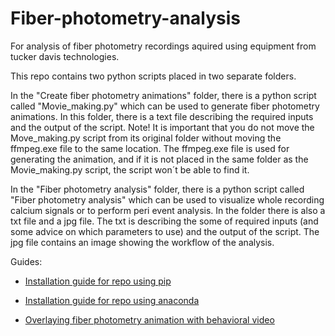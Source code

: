 # Fiber-photometry-analysis
For analysis of fiber photometry recordings aquired using equipment from tucker davis technologies.

This repo contains two python scripts placed in two separate folders. 

In the "Create fiber photometry animations"
folder, there is a python script called "Movie_making.py" which can be used to generate fiber photometry animations.
In this folder, there is a text file describing the required inputs and  the output of the script. 
Note! It is important that you do not move the Move_making.py script from its original folder without moving the ffmpeg.exe file to the same location.
The ffmpeg.exe file is used for generating the animation, and if it is not placed in the same folder as the 
Movie_making.py script, the script won´t be able to find it. 

In the "Fiber photometry analysis" folder, there is a python script called "Fiber photometry analysis" which can be used
to visualize whole recording calcium signals or to perform peri event analysis. In the folder there is also a txt file and a jpg
file. The txt is describing the some of required inputs (and some advice on which parameters to use) and the output of the script.
The jpg file contains an image showing the workflow of the analysis. 




Guides:

- [Installation guide for repo using pip](https://www.youtube.com/channel/UCojU2f3z4_5d-jA-NTxQS-Q)

- [Installation guide for repo using anaconda](https://www.youtube.com/watch?v=IJxzP_HgnjU)


- [Overlaying fiber photometry animation with behavioral video](https://www.youtube.com/watch?v=QeO9nzUtW3M)


